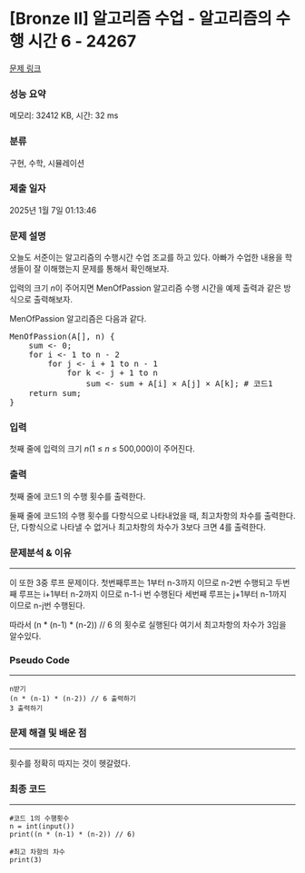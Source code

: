 # [Bronze II] 알고리즘 수업 - 알고리즘의 수행 시간 6 - 24267 

[문제 링크](https://www.acmicpc.net/problem/24267) 

### 성능 요약

메모리: 32412 KB, 시간: 32 ms

### 분류

구현, 수학, 시뮬레이션

### 제출 일자

2025년 1월 7일 01:13:46

### 문제 설명

<p>오늘도 서준이는 알고리즘의 수행시간 수업 조교를 하고 있다. 아빠가 수업한 내용을 학생들이 잘 이해했는지 문제를 통해서 확인해보자.</p>

<p>입력의 크기 <em>n</em>이 주어지면 MenOfPassion 알고리즘 수행 시간을 예제 출력과 같은 방식으로 출력해보자.</p>

<p>MenOfPassion 알고리즘은 다음과 같다.</p>

<pre>MenOfPassion(A[], n) {
    sum <- 0;
    for i <- 1 to n - 2
        for j <- i + 1 to n - 1
            for k <- j + 1 to n
                sum <- sum + A[i] × A[j] × A[k]; # 코드1
    return sum;
}</pre>

### 입력 

 <p>첫째 줄에 입력의 크기 <em>n</em>(1 ≤ <i>n</i> ≤ 500,000)이 주어진다.</p>

### 출력 

 <p>첫째 줄에 코드1 의 수행 횟수를 출력한다.</p>

<p>둘째 줄에 코드1의 수행 횟수를 다항식으로 나타내었을 때, 최고차항의 차수를 출력한다. 단, 다항식으로 나타낼 수 없거나 최고차항의 차수가 3보다 크면 4를 출력한다.</p>

###  문제분석 & 이유
---

이 또한 3중 루프 문제이다.
첫번째루프는 1부터 n-3까지 이므로 n-2번 수행되고
두번째 루프는 i+1부터 n-2까지 이므로 n-1-i 번 수행된다
세번째 루프는 j+1부터 n-1까지 이므로 n-j번 수행된다.

따라서 (n * (n-1) * (n-2)) // 6 의 횟수로 실행된다
여기서 최고차항의 차수가 3임을 알수있다.

###  Pseudo Code

---

```
n받기
(n * (n-1) * (n-2)) // 6 출력하기
3 출력하기
```


### 문제 해결 및 배운 점
---
횟수를 정확히 따지는 것이 헷갈렸다. 

### 최종 코드
---

```
#코드 1의 수행횟수
n = int(input())
print((n * (n-1) * (n-2)) // 6)

#최고 차항의 차수
print(3)
```
